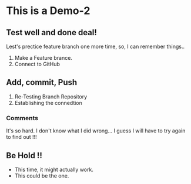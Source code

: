 # This is a Demo-2

## Test well and done deal!

Lest's prectice feature branch one more time,
so, I can remember things..

1.  Make a Feature brance.
2.  Connect to GitHub

## Add, commit, Push

1.  Re-Testing Branch Repository
2.  Establishing the connedtion

### Comments

It's so hard. I don't know what I did wrong...
I guess I will have to try again to find out !!!

## Be Hold !!

* This time, it might actually work.
* This could be the one.
